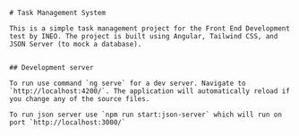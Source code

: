 	# Task Management System

	This is a simple task management project for the Front End Development test by INEO. The project is built using Angular, Tailwind CSS, and JSON Server (to mock a database).


	## Development server

	To run use command `ng serve` for a dev server. Navigate to `http://localhost:4200/`. The application will automatically reload if you change any of the source files.

	To run json server use `npm run start:json-server` which will run on port `http://localhost:3000/`